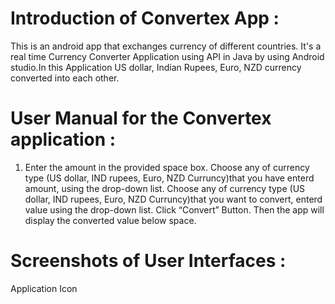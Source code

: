 # Introduction of Convertex App :
This is an android app that exchanges currency of different countries.
It's a real time Currency Converter Application using API in Java by using Android studio.In this Application US dollar, Indian Rupees, Euro, NZD currency converted into each other.

# User Manual for the Convertex application :
1. Enter the amount in the provided space box.
Choose any of currency type (US dollar, IND rupees, Euro, NZD Curruncy)that you have enterd amount, using the drop-down list.
Choose any of currency type (US dollar, IND rupees, Euro, NZD Curruncy)that you want to convert, enterd value using the drop-down list.
Click “Convert” Button.
Then the app will display the converted value below space.

# Screenshots of User Interfaces :
Application Icon 

